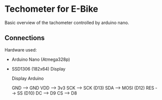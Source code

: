 # Techometer for E-Bike

Basic overview of the tachometer controlled by arduino nano.

## Connections

Hardware used:
- Arduino Nano (Atmega328p)
- SSD1306 (182x64) Display


	Display		Arduino

	GND -->	GND
	VDD --> 3v3
	SCK -->	SCK (D13)
	SDA --> MOSI (D12)
	RES --> SS (D10)
	DC --> D9
	CS  --> D8